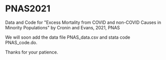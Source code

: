 # PNAS2021
Data and Code for "Excess Mortality from COVID and non-COVID Causes in Minority Populations" by Cronin and Evans, 2021, PNAS

We will soon add the data file PNAS_data.csv and stata code PNAS_code.do.

Thanks for your patience.
